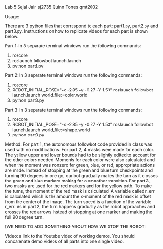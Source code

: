 Lab 5
Sejal Jain sj2735
Quinn Torres qmt2002

Usage: 

There are 3 python files that correspond to each part: part1.py, part2.py and part3.py. Instructions on how to replicate videos for each part is shown below. 

Part 1:
In 3 separate terminal windows run the following commands:
1) roscore
2) roslaunch followbot launch.launch
3) python part1.py

Part 2:
In 3 separate terminal windows run the following commands:
1) roscore
2) ROBOT_INITIAL_POSE="-x -2.85 -y -0.27 -Y 1.53" roslaunch followbot launch.launch world_file:=color.world
3) python part3.py

Part 3:
In 3 separate terminal windows run the following commands:
1) roscore
2) ROBOT_INITIAL_POSE="-x -2.85 -y -0.27 -Y 1.53" roslaunch followbot launch.launch world_file:=shape.world
3) python part3.py


Method: 
For part 1, the autonomous followbot code provided in class was used with no modifications. For part 2, 4 masks were made for each color. The yellow upper and lower bounds had to be slightly edited to account for the other colors needed. Moments for each color were also calculated and when the moment was nonzero for green, blue, or red, appropriate actions are made. Instead of stopping at the green and blue turn checkpoints and turning 90 degrees in one go, our bot gradually makes the turn as it crosses the green and blue markers making for a smoother transition. For part 3, two masks are used for the red markers and for the yellow path. To make the turns, the moment of the red mask is calculated. A variable called r_err is calculated which is the amount the x-moment of the red mask is offset from the center of the image. The turn speed is a function of the variable r_err. As in part 2, the turn happens gradually as the robot approaches and crosses the red arrows instead of stopping at one marker and making the full 90 degree turn. 

[WE NEED TO ADD SOMETHING ABOUT HOW WE STOP THE ROBOT]


Video: a link to the Youtube video of working demos. You should concatenate demo videos of all parts into one single video.


